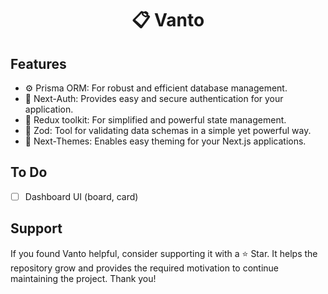 <h1 align="center">
  📋 Vanto
</h1>

## Features
- ⚙️ Prisma ORM: For robust and efficient database management.
- 🔐 Next-Auth: Provides easy and secure authentication for your application.
- 🔄 Redux toolkit: For simplified and powerful state management.
- 🧩 Zod: Tool for validating data schemas in a simple yet powerful way.
- 🌈 Next-Themes: Enables easy theming for your Next.js applications.


## To Do
- [ ] Dashboard UI (board, card)

## Support

If you found Vanto helpful, consider supporting it with a ⭐ Star. It helps the repository grow and provides the required motivation to continue maintaining the project. Thank you!
